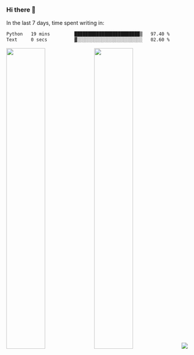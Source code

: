 ### Hi there 👋

In the last 7 days, time spent writing in:

<!--START_SECTION:waka-->

```txt
Python   19 mins         ████████████████████████▒   97.40 %
Text     0 secs          ▓░░░░░░░░░░░░░░░░░░░░░░░░   02.60 %
```

<!--END_SECTION:waka-->

<img src="https://wakatime.com/share/@jimtje/5d0c92de-08f8-4a72-8f2f-6a9693d1e318.svg" width=45% height=45%> <img src="https://wakatime.com/share/@jimtje/501498ae-bda5-4da7-a89d-b40bcdd5556d.svg" width=45% height=45%>
![](https://hit.yhype.me/github/profile?user_id=43537315)
